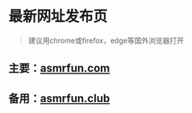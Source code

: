 # 最新网址发布页
> 建议用chrome或firefox，edge等国外浏览器打开
## 主要：[asmrfun.com](https://www.asmrfun.com)
## 备用：[asmrfun.club](https://www.asmrfun.club)

